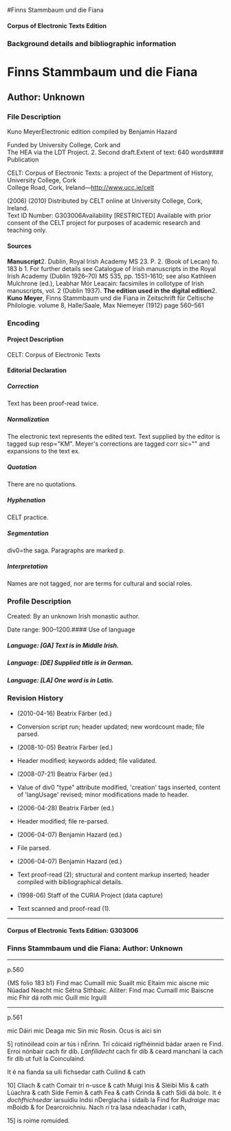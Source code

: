 

#Finns Stammbaum und die Fiana


<!-- // 
 function footNote(link) {
 openpopup = window.open(link,"openpopup","width=512,height=128,left=256,top=256,resizable=no,scrollbars=1,menubar=1,statusbar=0,toolbar=0");
}
// -->



#### Corpus of Electronic Texts Edition


### Background details and bibliographic information


Finns Stammbaum und die Fiana
=============================


Author: Unknown
---------------


### File Description

Kuno MeyerElectronic edition compiled by Benjamin Hazard

Funded by University College, Cork and  
The HEA via the LDT Project. 2. Second draft.Extent of text: 
640 words#### Publication


CELT: Corpus of Electronic Texts: a project of the Department of History, University College, Cork  
College Road, Cork, Ireland—http://www.ucc.ie/celt

 (2006) (2010) Distributed by CELT online at University College, Cork, Ireland.  
Text ID Number: G303006Availability [RESTRICTED] 
Available with prior consent of the CELT project for purposes of academic research and teaching only.


#### Sources


**Manuscript**2. Dublin, Royal Irish Academy MS 23. P. 2. (Book of Lecan) fo. 183 b 1. For further details see Catalogue of Irish manuscripts in the Royal Irish Academy (Dublin 1926–70) MS 535, pp. 1551–1610; see also Kathleen Mulchrone (ed.), Leabhar Mór Leacain: facsimiles in collotype of Irish manuscripts, vol. 2 (Dublin 1937).
**The edition used in the digital edition**2. **Kuno Meyer**, Finns Stammbaum und die Fiana in Zeitschrift für Celtische Philologie. volume 8, Halle/Saale, Max Niemeyer (1912) page 560–561

### Encoding


#### Project Description


CELT: Corpus of Electronic Texts


#### Editorial Declaration


##### Correction


Text has been proof-read twice.


##### Normalization


The electronic text represents the edited text. Text supplied by the editor is tagged sup resp="KM". Meyer's corrections are tagged corr sic="" and expansions to the text ex.


##### Quotation


There are no quotations.


##### Hyphenation


CELT practice.


##### Segmentation


div0=the saga. Paragraphs are marked p.


##### Interpretation


Names are not tagged, nor are terms for cultural and social roles.


### Profile Description


Created: By an unknown Irish monastic author.

 Date range: 900–1200.#### Use of language


##### Language: [GA] Text is in Middle Irish.


##### Language: [DE] Supplied title is in German.


##### Language: [LA] One word is in Latin.


### Revision History


* (2010-04-16) Beatrix Färber (ed.)

* Conversion script run; header updated; new wordcount made; file parsed.
* (2008-10-05) Beatrix Färber (ed.)

* Header modified; keywords added; file validated.
* (2008-07-21) Beatrix Färber (ed.)

* Value of div0 "type" attribute modified, 'creation' tags inserted, content of 'langUsage' revised; minor modifications made to header.
* (2006-04-28) Beatrix Färber (ed.)

* Header modified; file re-parsed.
* (2006-04-07) Benjamin Hazard (ed.)

* File parsed.
* (2006-04-07) Benjamin Hazard (ed.)

* Text proof-read (2); structural and content markup inserted; header compiled with bibliographical details.
* (1998-06) Staff of the CURIA Project (data capture)

* Text scanned and proof-read (1).




---


#### Corpus of Electronic Texts Edition: G303006


### Finns Stammbaum und die Fiana: Author: Unknown




---

p.560


{MS folio 183 b1}
Find mac Cumaill mic Suailt mic Eltaim mic aiscne mic Núadad Neacht mic Sétna Sithbaic. Ailiter: Find mac Cumaill mic Baiscne mic Fhir dá roth mic Guill mic Irguill





---

p.561






mic Dáiri mic Deaga mic Sin mic Rosin. Ocus is aici sin 
  
5] rotinóilead coin ar tús i nÉrinn. Trí cóica*i*d rígfhéinnid bádar araen re Find. Erroi nónbair cach fir díb. *Lánfilidecht* cach fir díb & ceard manchani la cach fir díb ut fuit la Coinculaind.


It é na fianda sa uili fichsedar cath Cuilind & cath 
  
10] Clíach & cath Comair trí n-usce & cath Muigi Inis & Sléibi Mis & cath Lúachra & cath Síde Femin & cath Fea & cath Crinda & cath Sídi dá bolc. It é *dochfhichsedar* iarsuidiu Indsi nDerglacha i sídaib la Find for *Rudraige* mac mBoidb & for Dearcroichniu. Nach *rí* tra lasa ndeachadar i cath, 
  
15] is roime romuided.












